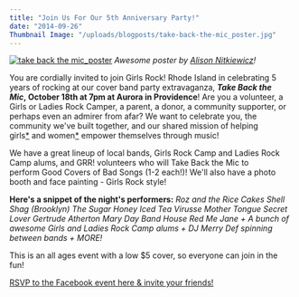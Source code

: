 ```yaml
---
title: "Join Us For Our 5th Anniversary Party!"
date: "2014-09-26"
Thumbnail Image: "/uploads/blogposts/take-back-the-mic_poster.jpg"
---
```


[![take back the mic_poster](/uploads/blogposts/take-back-the-mic_poster.jpg)](http://girlsrockri.org/wp-content/uploads/2014/09/take-back-the-mic_poster.jpg) _Awesome poster by [Alison Nitkiewicz](http://www.alisonnitkiewicz.com/)!_

You are cordially invited to join Girls Rock! Rhode Island in celebrating 5 years of rocking at our cover band party extravaganza, **_Take Back the Mic_, October 18th at 7pm at Aurora in Providence**! Are you a volunteer, a Girls or Ladies Rock Camper, a parent, a donor, a community supporter, or perhaps even an admirer from afar? We want to celebrate you, the community we've built together, and our shared mission of helping girls[\*](http://girlsrockri.us7.list-manage.com/track/click?u=9bc0ccfa28d3393612bd3e2a1&id=a296a40b04&e=fe573302e8) and women[\*](http://girlsrockri.us7.list-manage.com/track/click?u=9bc0ccfa28d3393612bd3e2a1&id=7961feb1bb&e=fe573302e8) empower themselves through music!

We have a great lineup of local bands, Girls Rock Camp and Ladies Rock Camp alums, and GRR! volunteers who will Take Back the Mic to perform Good Covers of Bad Songs (1-2 each!)! We'll also have a photo booth and face painting - Girls Rock style!

**Here's a snippet of the night's performers:** _Roz and the Rice Cakes Shell Shag (Brooklyn) The Sugar Honey Iced Tea Virusse Mother Tongue Secret Lover Gertrude Atherton Mary Day Band House Red Me Jane + A bunch of awesome Girls and Ladies Rock Camp alums + DJ Merry Def spinning between bands + MORE!_

This is an all ages event with a low $5 cover, so everyone can join in the fun!

[RSVP to the Facebook event here & invite your friends!](http://girlsrockri.us7.list-manage.com/track/click?u=9bc0ccfa28d3393612bd3e2a1&id=df9de66a26&e=fe573302e8)
